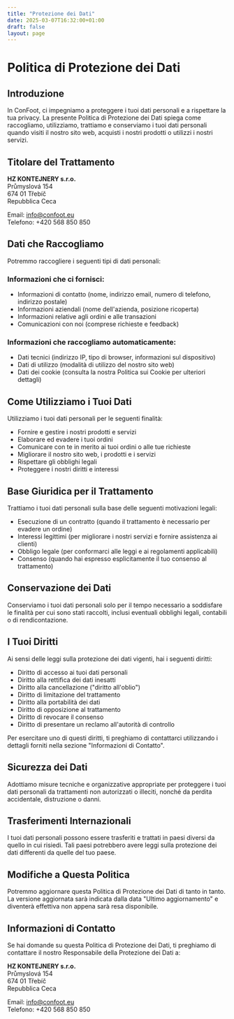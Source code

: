 ```yaml
---
title: "Protezione dei Dati"
date: 2025-03-07T16:32:00+01:00
draft: false
layout: page
---
```


# Politica di Protezione dei Dati

## Introduzione

In ConFoot, ci impegniamo a proteggere i tuoi dati personali e a rispettare la tua privacy. La presente Politica di Protezione dei Dati spiega come raccogliamo, utilizziamo, trattiamo e conserviamo i tuoi dati personali quando visiti il nostro sito web, acquisti i nostri prodotti o utilizzi i nostri servizi.

## Titolare del Trattamento

**HZ KONTEJNERY s.r.o.**  
Průmyslová 154  
674 01 Třebíč  
Repubblica Ceca

Email: info@confoot.eu  
Telefono: +420 568 850 850

## Dati che Raccogliamo

Potremmo raccogliere i seguenti tipi di dati personali:

### Informazioni che ci fornisci:
- Informazioni di contatto (nome, indirizzo email, numero di telefono, indirizzo postale)
- Informazioni aziendali (nome dell'azienda, posizione ricoperta)
- Informazioni relative agli ordini e alle transazioni
- Comunicazioni con noi (comprese richieste e feedback)

### Informazioni che raccogliamo automaticamente:
- Dati tecnici (indirizzo IP, tipo di browser, informazioni sul dispositivo)
- Dati di utilizzo (modalità di utilizzo del nostro sito web)
- Dati dei cookie (consulta la nostra Politica sui Cookie per ulteriori dettagli)

## Come Utilizziamo i Tuoi Dati

Utilizziamo i tuoi dati personali per le seguenti finalità:

- Fornire e gestire i nostri prodotti e servizi
- Elaborare ed evadere i tuoi ordini
- Comunicare con te in merito ai tuoi ordini o alle tue richieste
- Migliorare il nostro sito web, i prodotti e i servizi
- Rispettare gli obblighi legali
- Proteggere i nostri diritti e interessi

## Base Giuridica per il Trattamento

Trattiamo i tuoi dati personali sulla base delle seguenti motivazioni legali:

- Esecuzione di un contratto (quando il trattamento è necessario per evadere un ordine)
- Interessi legittimi (per migliorare i nostri servizi e fornire assistenza ai clienti)
- Obbligo legale (per conformarci alle leggi e ai regolamenti applicabili)
- Consenso (quando hai espresso esplicitamente il tuo consenso al trattamento)

## Conservazione dei Dati

Conserviamo i tuoi dati personali solo per il tempo necessario a soddisfare le finalità per cui sono stati raccolti, inclusi eventuali obblighi legali, contabili o di rendicontazione.

## I Tuoi Diritti

Ai sensi delle leggi sulla protezione dei dati vigenti, hai i seguenti diritti:

- Diritto di accesso ai tuoi dati personali
- Diritto alla rettifica dei dati inesatti
- Diritto alla cancellazione ("diritto all'oblio")
- Diritto di limitazione del trattamento
- Diritto alla portabilità dei dati
- Diritto di opposizione al trattamento
- Diritto di revocare il consenso
- Diritto di presentare un reclamo all'autorità di controllo

Per esercitare uno di questi diritti, ti preghiamo di contattarci utilizzando i dettagli forniti nella sezione "Informazioni di Contatto".

## Sicurezza dei Dati

Adottiamo misure tecniche e organizzative appropriate per proteggere i tuoi dati personali da trattamenti non autorizzati o illeciti, nonché da perdita accidentale, distruzione o danni.

## Trasferimenti Internazionali

I tuoi dati personali possono essere trasferiti e trattati in paesi diversi da quello in cui risiedi. Tali paesi potrebbero avere leggi sulla protezione dei dati differenti da quelle del tuo paese.

## Modifiche a Questa Politica

Potremmo aggiornare questa Politica di Protezione dei Dati di tanto in tanto. La versione aggiornata sarà indicata dalla data "Ultimo aggiornamento" e diventerà effettiva non appena sarà resa disponibile.

## Informazioni di Contatto

Se hai domande su questa Politica di Protezione dei Dati, ti preghiamo di contattare il nostro Responsabile della Protezione dei Dati a:

**HZ KONTEJNERY s.r.o.**  
Průmyslová 154  
674 01 Třebíč  
Repubblica Ceca

Email: info@confoot.eu  
Telefono: +420 568 850 850